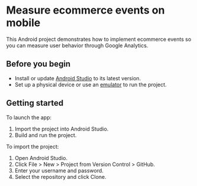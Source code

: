 # Measure ecommerce events on mobile
This Android project demonstrates how to implement ecommerce events so you can measure user behavior through Google Analytics.

## Before you begin
* Install or update [Android Studio](https://developer.android.com/sdk) to its latest version.
* Set up a physical device or use an [emulator](https://developer.android.com/studio/run/managing-avds) to run the project.

## Getting started

To launch the app:

1. Import the project into Android Studio.
1. Build and run the project.

To import the project:

1. Open Android Studio.
1. Click File > New > Project from Version Control > GitHub. 
1. Enter your username and password.
1. Select the repository and click Clone.
